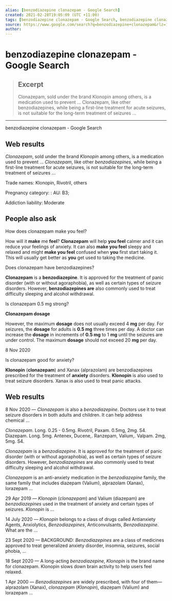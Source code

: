 ```yaml
---
alias: [benzodiazepine clonazepam - Google Search]
created: 2021-02-28T19:05:09 (UTC +11:00)
tags: [benzodiazepine clonazepam - Google Search, benzodiazepine clonazepam - Google Search]
source: https://www.google.com/search?q=benzodiazepine+clonazepam&rlz=1C1GCEA_enAU929AU929&oq=benzodiazepine+clonazepam&aqs=chrome..69i57j0i22i30l9.4160j0j1&sourceid=chrome&ie=UTF-8
author: 
---
```


# benzodiazepine clonazepam - Google Search

> ## Excerpt
> Clonazepam, sold under the brand Klonopin among others, is a medication used to prevent ... Clonazepam, like other benzodiazepines, while being a first-line treatment for acute seizures, is not suitable for the long-term treatment of seizures ...

---

benzodiazepine clonazepam - Google Search
## Web results

_Clonazepam_, sold under the brand _Klonopin_ among others, is a medication used to prevent ... _Clonazepam_, like other _benzodiazepines_, while being a first-line treatment for acute seizures, is not suitable for the long-term treatment of seizures ...

Trade names: Klonopin, Rivotril, others

Pregnancy category: : AU: B3;

Addiction liability: Moderate

## People also ask

How does clonazepam make you feel?

How will it **make** me **feel**? **Clonazepam** will help **you feel** calmer and it can reduce your feelings of anxiety. It can also **make you feel** sleepy and relaxed and might **make you feel** confused when **you** first start taking it. This will usually get better as **you** get used to taking the medicine.

Does clonazepam have benzodiazepines?

**Clonazepam** is a **benzodiazepine**. It is approved for the treatment of panic disorder (with or without agoraphobia), as well as certain types of seizure disorders. However, **benzodiazepines are** also commonly used to treat difficulty sleeping and alcohol withdrawal.

Is clonazepam 0.5 mg strong?

**Clonazepam dosage**

However, the maximum **dosage** does not usually exceed 4 **mg** per day. For seizures, the **dosage** for adults is **0.5 mg** three times per day. A doctor can increase the **dosage** in increments of **0.5 mg** to 1 **mg** until the seizures are under control. The maximum **dosage** should not exceed 20 **mg** per day.

8 Nov 2020

Is clonazepam good for anxiety?

**Klonopin** (**clonazepam**) and Xanax (alprazolam) are benzodiazepines prescribed for the treatment of **anxiety** disorders. **Klonopin** is also used to treat seizure disorders. Xanax is also used to treat panic attacks.

## Web results

8 Nov 2020 — _Clonazepam_ is also a _benzodiazepine_. Doctors use it to treat seizure disorders in both adults and children. It can help address chemical ...

_Clonazepam_. Long. 0.25 - 0.5mg. Rivotril, Paxam. 0.5mg, 2mg. S4. Diazepam. Long. 5mg. Antenex, Ducene,. Ranzepam, Valium,. Valpam. 2mg, 5mg. S4.

_Clonazepam_ is a _benzodiazepine_. It is approved for the treatment of panic disorder (with or without agoraphobia), as well as certain types of seizure disorders. However, _benzodiazepines_ are also commonly used to treat difficulty sleeping and alcohol withdrawal.

_Clonazepam_ is an anti-anxiety medication in the _benzodiazepine_ family, the same family that includes diazepam (Valium), alprazolam (Xanax), lorazepam ...

29 Apr 2019 — _Klonopin_ (_clonazepam_) and Valium (diazepam) are _benzodiazepines_ used in the treatment of anxiety and certain types of seizures. _Klonopin_ is ...

14 July 2020 — _Klonopin_ belongs to a class of drugs called Antianxiety Agents, Anxiolytics, _Benzodiazepines_, Anticonvulsants, _Benzodiazepine_. What are the ...

23 Sept 2020 — BACKGROUND: _Benzodiazepines_ are a class of medicines approved to treat generalized anxiety disorder, insomnia, seizures, social phobia, ...

18 Sept 2020 — A long-acting _benzodiazepine_, _Klonopin_ is the brand name for clonazepam. Klonopin slows down brain activity to help users feel relaxed.

1 Apr 2000 — _Benzodiazepines_ are widely prescribed, with four of them—alprazolam (Xanax), _clonazepam_ (_Klonopin_), diazepam (Valium) and lorazepam ...
